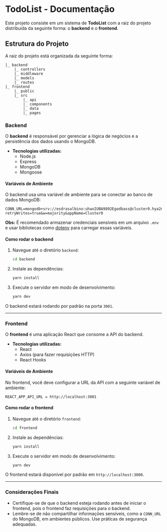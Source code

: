 # TodoList - Documentação

Este projeto consiste em um sistema de **TodoList** com a raiz do projeto distribuida da seguinte forma: o **backend** e o **frontend**.

## Estrutura do Projeto

A raiz do projeto está organizada da seguinte forma:

```
|_ backend
    |_ controllers
    |_ middleware
    |_ models
    |_ routes
|_ frontend
    |_ public
    |_ src
        |_ api
        |_ components
        |_ data
        |_ pages
```

### Backend

O **backend** é responsável por gerenciar a lógica de negócios e a persistência dos dados usando o MongoDB.

- **Tecnologias utilizadas:**
  - Node.js
  - Express
  - MongoDB
  - Mongoose

#### Variáveis de Ambiente

O backend usa uma variável de ambiente para se conectar ao banco de dados MongoDB:

```
CONN_URL=mongodb+srv://esdrasalbino:uhaoIUBA9892Egodbass@cluster0.hya2n.mongodb.net/?retryWrites=true&w=majority&appName=Cluster0
```

**Obs:** É recomendado armazenar credenciais sensíveis em um arquivo `.env` e usar bibliotecas como [dotenv](https://www.npmjs.com/package/dotenv) para carregar essas variáveis.

#### Como rodar o backend

1. Navegue até o diretório `backend`:

   ```bash
   cd backend
   ```

2. Instale as dependências:

   ```bash
   yarn install
   ```

3. Execute o servidor em modo de desenvolvimento:

   ```bash
   yarn dev
   ```

O backend estará rodando por padrão na porta `3001`.

---

### Frontend

O **frontend** é uma aplicação React que consome a API do backend.

- **Tecnologias utilizadas:**
  - React
  - Axios (para fazer requisições HTTP)
  - React Hooks

#### Variáveis de Ambiente

No frontend, você deve configurar a URL da API com a seguinte variável de ambiente:

```
REACT_APP_API_URL = http://localhost:3001
```

#### Como rodar o frontend

1. Navegue até o diretório `frontend`:

   ```bash
   cd frontend
   ```

2. Instale as dependências:

   ```bash
   yarn install
   ```

3. Execute o servidor em modo de desenvolvimento:

   ```bash
   yarn dev
   ```

O frontend estará disponível por padrão em `http://localhost:3000`.

---

### Considerações Finais

- Certifique-se de que o backend esteja rodando antes de iniciar o frontend, pois o frontend faz requisições para o backend.
- Lembre-se de não compartilhar informações sensíveis, como a `CONN_URL` do MongoDB, em ambientes públicos. Use práticas de segurança adequadas.

